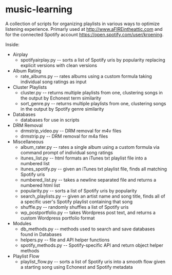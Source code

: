 # music-learning

A collection of scripts for organizing playlists in various ways to optimize listening experience.
Primarly used at http://www.aFIREintheattic.com and for the connected Spotify account https://open.spotify.com/user/kroening.

Inside:

- Airplay
  - spotifyairplay.py -- sorts a list of Spotify uris by popularity replacing explicit versions with clean versions
- Album Rating
  - rate_albums.py -- rates albums using a custom formula taking individual song ratings as input
- Cluster Playlists
  - cluster.py -- returns multiple playlists from one, clustering songs in the output by Echonest term similarity
  - sort_genre.py -- returns multiple playlists from one, clustering songs in the output by Spotify genre similarity
- Databases
  - databases for use in scripts
- DRM Removal
  - drmstrip_video.py -- DRM removal for m4v files
  - drmstrip.py -- DRM removal for m4a files
- Miscellaneous
  - album_rater.py -- rates a single album using a custom formula via command prompt of individual song ratings
  - itunes_list.py -- html formats an iTunes txt playlist file into a numbered list
  - itunes_spotify.py -- given an iTunes txt playlist file, finds all matching Spotify uris
  - numbered_list.py -- takes a newline separated file and returns a numbered html list
  - popularity.py -- sorts a list of Spotify uris by popularity
  - search_playlists.py -- given an artist name and song title, finds all of a specific user's Spotify playlist containing that song
  - shuffle.py -- randomly shuffles a list of Spotify uris
  - wp_postportfolio.py -- takes Wordpress post text, and returns a custom Wordpress portfolio format
- Modules
  - db_methods.py -- methods used to search and save databases found in Databases
  - helpers.py -- file and API helper functions
  - spotify_methods.py -- Spotify-specific API and return object helper methods
- Playlist Flow
  - playlist_flow.py -- sorts a list of Spotify uris into a smooth flow given a starting song using Echonest and Spotify metadata
